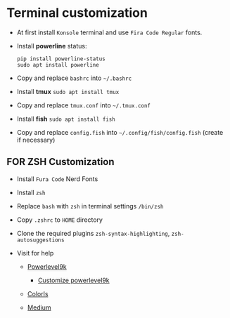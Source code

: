 # Terminal customization

- At first install `Konsole` terminal and use `Fira Code Regular` fonts.
- Install **powerline** status:
  
  ```
  pip install powerline-status
  sudo apt install powerline
  ```
 - Copy and replace `bashrc` into `~/.bashrc`
 - Install **tmux** `sudo apt install tmux`
 - Copy and replace `tmux.conf` into `~/.tmux.conf`
 - Install **fish** `sudo apt install fish`
 - Copy and replace `config.fish` into `~/.config/fish/config.fish` (create if necessary)

## FOR ZSH Customization

- Install `Fura Code` Nerd Fonts
- Install `zsh`
- Replace `bash` with `zsh` in terminal settings `/bin/zsh`
- Copy `.zshrc` to `HOME` directory
- Clone the required plugins `zsh-syntax-highlighting`, `zsh-autosuggestions`

- Visit for help
  
  - [Powerlevel9k](https://github.com/bhilburn/powerlevel9k#battery)
    
    - [Customize powerlevel9k](https://github.com/bhilburn/powerlevel9k/wiki/Stylizing-Your-Prompt#special-segment-colors)
  
  - [Colorls](https://github.com/athityakumar/colorls)
  - [Medium](https://medium.com/the-code-review/make-your-terminal-more-colourful-and-productive-with-iterm2-and-zsh-11b91607b98c)
